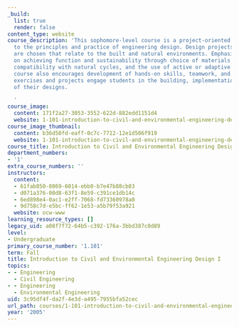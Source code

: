 ```yaml
---
_build:
  list: true
  render: false
content_type: website
course_description: 'This sophomore-level course is a project-oriented introduction
  to the principles and practice of engineering design. Design projects and exercises
  are chosen that relate to the built and natural environments. Emphasis is placed
  on achieving function and sustainability through choice of materials and processes,
  compatibility with natural cycles, and the use of active or adaptive systems. The
  course also encourages development of hands-on skills, teamwork, and communication;
  exercises and projects engage students in the building, implementation, and testing
  of their designs.

  '
course_image:
  content: 171f2a27-3053-3552-622d-882edd1151d4
  website: 1-101-introduction-to-civil-and-environmental-engineering-design-i-fall-2005
course_image_thumbnail:
  content: b36d50fd-eaff-0c7c-7712-12e1d506f919
  website: 1-101-introduction-to-civil-and-environmental-engineering-design-i-fall-2005
course_title: Introduction to Civil and Environmental Engineering Design I
department_numbers:
- '1'
extra_course_numbers: ''
instructors:
  content:
  - 61fab850-8069-6014-ebb0-b7e47b88cb83
  - d071a376-00d8-63f1-8e59-c391ce1db14c
  - 6ed898e4-0ac1-e2ff-7068-fd73360978a0
  - 9d758c7d-e5bc-ff62-1e53-a5b79f53a921
  website: ocw-www
learning_resource_types: []
legacy_uid: a08f7f72-64b5-c392-176a-3bbd387c0d89
level:
- Undergraduate
primary_course_number: '1.101'
term: Fall
title: Introduction to Civil and Environmental Engineering Design I
topics:
- - Engineering
  - Civil Engineering
- - Engineering
  - Environmental Engineering
uid: 3c95df4f-da2f-4e3d-a495-7955bfa52cec
url_path: courses/1-101-introduction-to-civil-and-environmental-engineering-design-i-fall-2005
year: '2005'
---
```

